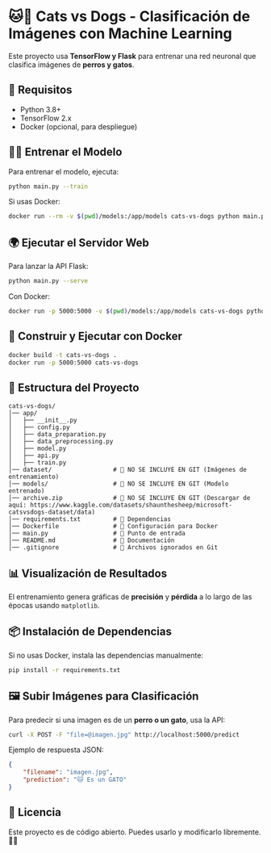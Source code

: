 # 🐱🐶 Cats vs Dogs - Clasificación de Imágenes con Machine Learning

Este proyecto usa **TensorFlow y Flask** para entrenar una red neuronal que clasifica imágenes de **perros y gatos**.

## 🚀 Requisitos
- Python 3.8+
- TensorFlow 2.x
- Docker (opcional, para despliegue)

## 🏋️‍♂️ Entrenar el Modelo
Para entrenar el modelo, ejecuta:
```bash
python main.py --train
```
Si usas Docker:
```bash
docker run --rm -v $(pwd)/models:/app/models cats-vs-dogs python main.py --train
```

## 🌍 Ejecutar el Servidor Web
Para lanzar la API Flask:
```bash
python main.py --serve
```
Con Docker:
```bash
docker run -p 5000:5000 -v $(pwd)/models:/app/models cats-vs-dogs python main.py --serve
```

## 🐳 Construir y Ejecutar con Docker
```bash
docker build -t cats-vs-dogs .
docker run -p 5000:5000 cats-vs-dogs
```

## 📄 Estructura del Proyecto
```
cats-vs-dogs/
│── app/
│   ├── __init__.py
│   ├── config.py
│   ├── data_preparation.py
│   ├── data_preprocessing.py
│   ├── model.py
│   ├── api.py
│   ├── train.py
│── dataset/                 # 📁 NO SE INCLUYE EN GIT (Imágenes de entrenamiento)
│── models/                  # 📁 NO SE INCLUYE EN GIT (Modelo entrenado)
│── archive.zip              # 📁 NO SE INCLUYE EN GIT (Descargar de aquí: https://www.kaggle.com/datasets/shaunthesheep/microsoft-catsvsdogs-dataset/data)
│── requirements.txt         # 📄 Dependencias
│── Dockerfile               # 📄 Configuración para Docker
│── main.py                  # 📄 Punto de entrada
│── README.md                # 📄 Documentación
│── .gitignore               # 📄 Archivos ignorados en Git
```

## 📊 Visualización de Resultados
El entrenamiento genera gráficas de **precisión** y **pérdida** a lo largo de las épocas usando `matplotlib`.

## 📦 Instalación de Dependencias
Si no usas Docker, instala las dependencias manualmente:
```bash
pip install -r requirements.txt
```

## 🖼 Subir Imágenes para Clasificación
Para predecir si una imagen es de un **perro o un gato**, usa la API:
```bash
curl -X POST -F "file=@imagen.jpg" http://localhost:5000/predict
```
Ejemplo de respuesta JSON:
```json
{
    "filename": "imagen.jpg",
    "prediction": "🐱 Es un GATO"
}
```

## 📜 Licencia
Este proyecto es de código abierto. Puedes usarlo y modificarlo libremente. 🚀🔥


